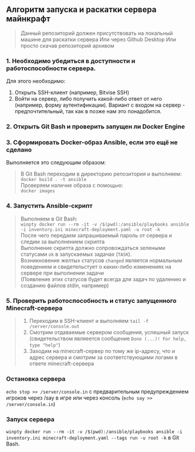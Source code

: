 ## Алгоритм запуска и раскатки сервера майнкрафт

> Данный репозиторий должен присутствовать на локальный машине для раскатки сервера
> Или через Github Desktop
> Или просто скачав репозиторий архивом

### 1. Необходимо убедиться в доступности и работоспособности сервера.
Для этого необходимо:
1. Открыть SSH-клиент (например, Bitvise SSH)
2. Войти на сервер, либо получить какой-либо ответ от него (например, форму аутентификации).
Вариант с входом на сервер - предпочтительный, так как в позже нам это понадобится.

### 2. Открыть Git Bash и проверить запущен ли Docker Engine

### 3. Сформировать Docker-образ Ansible, если это ещё не сделано
Выполняется это следующим образом:  
> В Git Bash переходим в директорию репозитория и выполняем:  
> `docker build . -t ansible`  
> Проверяем наличие образа с помощью:  
> `docker images`  

### 4. Запустить Ansible-скрипт
> Выполняем в Git Bash:  
> `winpty docker run --rm -it -v /$(pwd):/ansible/playbooks ansible -i inventory.ini minecraft-deployment.yaml -u root -k`  
> После чего передаем запрашиваемый пароль от сервера и следим за выполнением скрипта  
Выполнение скрипта должно сопровождаться зелеными статусами `ok` в запускаемых задачах (`TASK`).  
Возникновение желтых статусов `changed` является нормальным поведением и свидетельстует о каких-либо изменениях на сервере при выполнении задачи  
(Появление этих статусов будет всегда для задач по удалению и созданию файлов stdin, например)  

### 5. Проверить работоспособность и статус запущенного Minecraft-сервера
> 1. Переходим в SSH-клиент и выполняем `tail -f /server/console.out`  
> 2. Смотрим отдаваемые сервером сообщения, успешный запуск (свидетельством являеется сообщение `Done (...)! For help, type "help"`)  
> 3. Заходим на minecraft-сервер по тому же ip-адресу, что и адрес сервера и смотрим за соответствующими логами в ответе minecraft-сервера  


### Остановка сервера
`echo stop >> /server/console.in` с предварительным предупреждением игроков через /say в игре или через консоль (`echo say >> /server/console.in`)

### Запуск сервера
`winpty docker run --rm -it -v /$(pwd):/ansible/playbooks ansible -i inventory.ini minecraft-deployment.yaml --tags run -u root -k` в Git Bash.  
